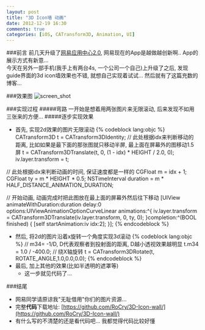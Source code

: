 ```yaml
---
layout: post
title: "3D Icon墙 动画"
date: 2012-12-19 16:30
comments: true
categories: [iOS, CATransform3D, Animation, UI]
---
```

###前言
前几天升级了[网易应用中心2.0](https://itunes.apple.com/cn/app/wang-yi-ying-yong-zhong-xin/id450133667?mt=8), 网易现在的App是越做越创新啊.. App的展示方式有新意...  
今天在另外一部手机(我手上有两台4s, 一个公司一个自己)上升级了之后, 发现guide界面的3d icon墙效果也不错, 就想自己实现着试试... 然后就有了这篇充数的博客... 

###效果图
![screen_shot](https://raw.github.com/RoCry/3D-Icon-wall/master/3d_icon_wall_screen_shot.png)

###实现过程
#####弯路
一开始是想着用两张图片来无限滚动, 后来发现不如用三张来的方便...
#####逐步实现效果
*   首先, 实现2d效果的图片无限滚动
{% codeblock lang:objc %}
CATransform3D t = CATransform3DIdentity;
// 此处根据idx来判断移动的距离, 比如如果是最下面的那张图就只移动半屏, 最上面在屏幕外的图移动1.5屏
t = CATransform3DTranslate(t, 0, (1 - idx) * HEIGHT / 2.0, 0);
iv.layer.transform = t;

// 此处根据idx来判断动画的时间, 保证速度都是一样的
CGFloat m = idx + 1;
CGFloat ty = m * HEIGHT * 0.5;
NSTimeInterval duration = m * HALF_DISTANCE_ANIMATION_DURATION;

// 开始动画, 动画完成时把此图放在最上面的屏幕外然后往下移动
[UIView animateWithDuration:duration delay:0 options:UIViewAnimationOptionCurveLinear animations:^{
    iv.layer.transform = CATransform3DTranslate(iv.layer.transform, 0, ty, 0);
}completion:^(BOOL finished) {
    [self startAnimation:iv idx:2];
}];
{% endcodeblock %}
*   然后, 将2d的图片沿着x旋转一个角度实现3d滚动
{% codeblock lang:objc %}
// m34= -1/D, D代表观察者到投射面的距离, D越小透视效果越明显
t.m34 = 1.0 / -400.0;
// 绕X轴旋转
t = CATransform3DRotate(t, ROTATE_ANGLE,1.0,0.0,0.0);
{% endcodeblock %}
*   最后, 加上其他的效果(比如半透明的遮罩等)
    *   这一步就见代码了...  

###结尾
*   网易同学请原谅我"无耻借用"你们的图片资源...
*   完整**代码**下载地址: [https://github.com/RoCry/3D-Icon-wall/](https://github.com/RoCry/3D-Icon-wall/)
*   有什么写的不清楚的还是看代码吧... 我都觉得代码比较好懂
